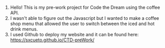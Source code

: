 1. Hello! This is my pre-work project for Code the Dream using the coffee API.
2. I wasn't able to figure out the Javascript but I wanted to make a coffee shop menu that allowed the user to switch between the iced and hot drink menus.
3. I used Github to deploy my website and it can be found here:  https://sxcueto.github.io/CTD-preWork/  
